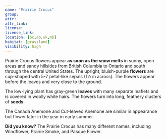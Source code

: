 ```yaml
--- 
name: "Prairie Crocus"
group: 
attr: 
attr_link: 
license: 
license_link: 
location: [bc,ab,sk,mb]
habitat: [grassland]
visibility: high
---
```

Prairie Crocus flowers appear **as soon as the snow melts** in sunny, open areas and sandy hillsides from British Columbia to Ontario and south through the central United States. The upright, bluish-purple **flowers** are cup-shaped with 5-7 petal-like sepals (1½ in across). The flowers appear before the leaves and very close to the ground.

The low-lying plant has gray-green **leaves** with many separate leaflets and is covered in woolly white hairs. The flowers turn into long, feathery clusters of **seeds**.

The Canada Anemone and Cut-leaved Anemone are similar in appearance but flower later in the year in early summer.

**Did you know?** The Prairie Crocus has many different names, including Windflower, Prairie Smoke, and Pasque Flower.
